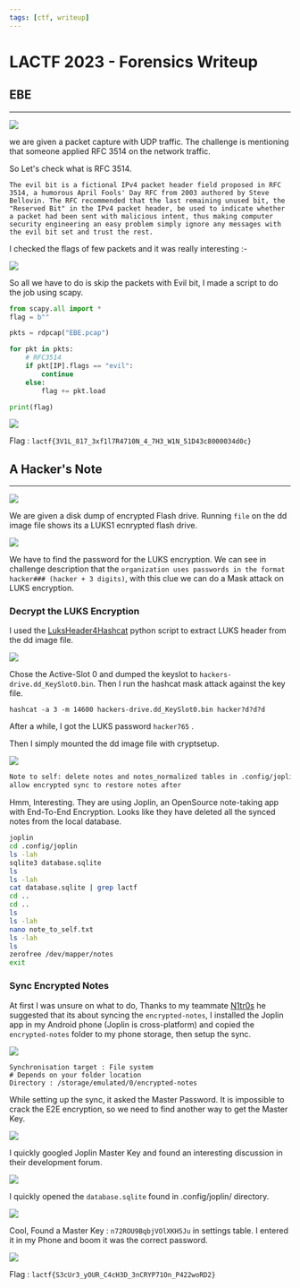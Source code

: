 ```yaml
---
tags: [ctf, writeup]
---
```


# LACTF 2023 - Forensics Writeup

## EBE

---

![](https://i.imgur.com/DuBlxYm.png)

we are given a packet capture with UDP traffic. The challenge is mentioning that someone applied RFC 3514 on the network traffic. 

So Let's check what is RFC 3514.

```
The evil bit is a fictional IPv4 packet header field proposed in RFC 3514, a humorous April Fools' Day RFC from 2003 authored by Steve Bellovin. The RFC recommended that the last remaining unused bit, the "Reserved Bit" in the IPv4 packet header, be used to indicate whether a packet had been sent with malicious intent, thus making computer security engineering an easy problem simply ignore any messages with the evil bit set and trust the rest.
```

I checked the flags of few packets and it was really interesting :-

![](https://i.imgur.com/Eu5zkf8.png)

So all we have to do is skip the packets with Evil bit, I made a script to do the job using scapy.

```py solve.py
from scapy.all import *
flag = b""

pkts = rdpcap("EBE.pcap")

for pkt in pkts:
    # RFC3514
    if pkt[IP].flags == "evil":
        continue
    else:
        flag += pkt.load

print(flag)
```

![](https://i.imgur.com/6fIl5rb.png)

Flag : `lactf{3V1L_817_3xf1l7R4710N_4_7H3_W1N_51D43c8000034d0c}`

## A Hacker's Note

---

![](https://i.imgur.com/anvBpey.png)

We are given a disk dump of encrypted Flash drive. Running `file` on the dd image file shows its a LUKS1 ecnrypted flash drive.

![](https://i.imgur.com/u6XQyD6.png)

We have to find the password for the LUKS encryption. We can see in challenge description that the `organization uses passwords in the format hacker### (hacker + 3 digits)`, with this clue we can do a Mask attack on LUKS encryption.

### Decrypt the LUKS Encryption

I used the [LuksHeader4Hashcat](https://github.com/paule965/LuksHeader4Hashcat) python script to extract LUKS header from the dd image file.

![](https://i.imgur.com/Cyqj0gP.png)

Chose the Active-Slot 0 and dumped the keyslot to `hackers-drive.dd_KeySlot0.bin`. Then I run the hashcat mask attack against the key file.

`hashcat -a 3 -m 14600 hackers-drive.dd_KeySlot0.bin hacker?d?d?d`

After a while, I got the LUKS password `hacker765` .

Then I simply mounted the dd image file with cryptsetup.

![](https://i.imgur.com/kAadFWO.png)

```note_to_self.txt
Note to self: delete notes and notes_normalized tables in .config/joplin/database.sqlite when not in use;<br>
allow encrypted sync to restore notes after
```

Hmm, Interesting. They are using Joplin, an OpenSource note-taking app with End-To-End Encryption. Looks like they have deleted all the synced notes from the local database.

```bash .bash_history
joplin
cd .config/joplin
ls -lah
sqlite3 database.sqlite 
ls
ls -lah
cat database.sqlite | grep lactf
cd ..
cd ..
ls
ls -lah
nano note_to_self.txt
ls -lah
ls
zerofree /dev/mapper/notes
exit
```

### Sync Encrypted Notes

At first I was unsure on what to do, Thanks to my teammate [N1tr0s](https://0xnitros.tech/) he suggested that its about syncing the `encrypted-notes`, I installed the Joplin app in my Android phone (Joplin is cross-platform) and copied the `encrypted-notes` folder to my phone storage, then setup the sync.

![](https://i.imgur.com/orb13Zt.jpg)

```
Synchronisation target : File system
# Depends on your folder location
Directory : /storage/emulated/0/encrypted-notes
```

While setting up the sync, it asked the Master Password. It is impossible to crack the E2E encryption, so we need to find another way to get the Master Key.

![](https://i.imgur.com/7WyWaIT.jpg)

I quickly googled Joplin Master Key and found an interesting discussion in their development forum.

![](https://i.imgur.com/TtsjhKH.png)

I quickly opened the `database.sqlite` found in .config/joplin/ directory. 

![](https://i.imgur.com/OBYVi1t.png)

Cool, Found a Master Key : `n72ROU9BqbjVOlXKH5Ju` in settings table. I entered it in my Phone and boom it was the correct password.

![](https://i.imgur.com/YbrK8Rh.jpg)

Flag : `lactf{S3cUr3_yOUR_C4cH3D_3nCRYP71On_P422woRD2}`